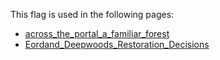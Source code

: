 This flag is used in the following pages:
 - [across_the_portal_a_familiar_forest](../events/across_the_portal_a_familiar_forest.md)
 - [Eordand_Deepwoods_Restoration_Decisions](../decisions/Eordand_Deepwoods_Restoration_Decisions.md)
